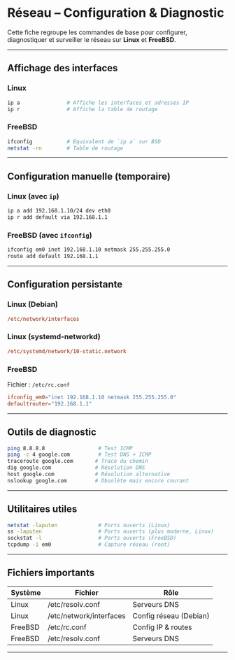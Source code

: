 # Réseau – Configuration & Diagnostic

Cette fiche regroupe les commandes de base pour configurer, diagnostiquer et surveiller le réseau sur **Linux** et **FreeBSD**.

---

## Affichage des interfaces

### Linux

```bash
ip a               # Affiche les interfaces et adresses IP
ip r               # Affiche la table de routage
```

### FreeBSD

```bash
ifconfig           # Équivalent de `ip a` sur BSD
netstat -rn        # Table de routage
```

---

## Configuration manuelle (temporaire)

### Linux (avec `ip`)

```bash
ip a add 192.168.1.10/24 dev eth0
ip r add default via 192.168.1.1
```

### FreeBSD (avec `ifconfig`)

```bash
ifconfig em0 inet 192.168.1.10 netmask 255.255.255.0
route add default 192.168.1.1
```

---

## Configuration persistante

### Linux (Debian)

```ini
/etc/network/interfaces
```

### Linux (systemd-networkd)

```ini
/etc/systemd/network/10-static.network
```

### FreeBSD

Fichier : `/etc/rc.conf`

```conf
ifconfig_em0="inet 192.168.1.10 netmask 255.255.255.0"
defaultrouter="192.168.1.1"
```

---

## Outils de diagnostic

```bash
ping 8.8.8.8                 # Test ICMP
ping -c 4 google.com         # Test DNS + ICMP
traceroute google.com       # Trace du chemin
dig google.com              # Résolution DNS
host google.com             # Résolution alternative
nslookup google.com         # Obsolète mais encore courant
```

---

## Utilitaires utiles

```bash
netstat -laputen             # Ports ouverts (Linux)
ss -laputen                  # Ports ouverts (plus moderne, Linux)
sockstat -l                  # Ports ouverts (FreeBSD)
tcpdump -i em0               # Capture réseau (root)
```

---

## Fichiers importants

| Système | Fichier                         | Rôle                         |
|---------|----------------------------------|------------------------------|
| Linux   | /etc/resolv.conf                | Serveurs DNS                 |
| Linux   | /etc/network/interfaces         | Config réseau (Debian)       |
| FreeBSD | /etc/rc.conf                    | Config IP & routes           |
| FreeBSD | /etc/resolv.conf                | Serveurs DNS                 |

---
